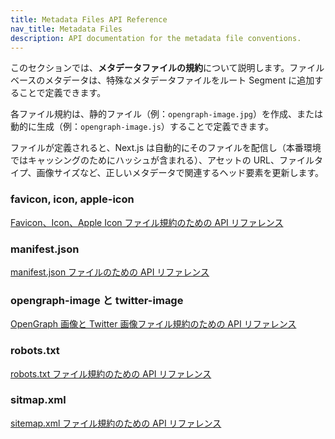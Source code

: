 ```yaml
---
title: Metadata Files API Reference
nav_title: Metadata Files
description: API documentation for the metadata file conventions.
---
```


このセクションでは、**メタデータファイルの規約**について説明します。ファイルベースのメタデータは、特殊なメタデータファイルをルート Segment に追加することで定義できます。

各ファイル規約は、静的ファイル（例：`opengraph-image.jpg`）を作成、または動的に生成（例：`opengraph-image.js`）することで定義できます。

<!-- textlint-disable -->

ファイルが定義されると、Next.js は自動的にそのファイルを配信し（本番環境ではキャッシングのためにハッシュが含まれる）、アセットの URL、ファイルタイプ、画像サイズなど、正しいメタデータで関連するヘッド要素を更新します。

### favicon, icon, apple-icon

[Favicon、Icon、Apple Icon ファイル規約のための API リファレンス](/docs/app-router/api-reference/file-conventions/metadata/app-icons)

### manifest.json

[manifest.json ファイルのための API リファレンス](/docs/app-router/api-reference/file-conventions/metadata/manifest)

### opengraph-image と twitter-image

[OpenGraph 画像と Twitter 画像ファイル規約のための API リファレンス](/docs/app-router/api-reference/file-conventions/metadata/opengraph-image)

### robots.txt

[robots.txt ファイル規約のための API リファレンス](/docs/app-router/api-reference/file-conventions/metadata/robots)

### sitmap.xml

[sitemap.xml ファイル規約のための API リファレンス](/docs/app-router/api-reference/file-conventions/metadata/sitemap)
